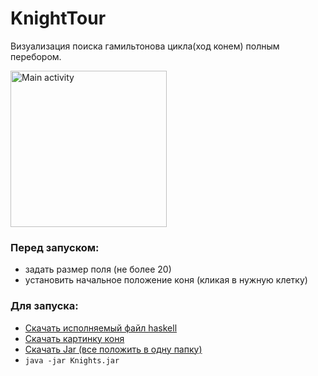 # KnightTour

Визуализация поиска гамильтонова цикла(ход конем) полным перебором.  

<img alt="Main activity" src="https://vk.com/doc18634212_446054893?hash=7eda4fa4dbcfc3b3a3&dl=742d02fa2b8b1187bf&wnd=1&module=im" height="250px">

### Перед запуском:
* задать размер поля (не более 20)
* установить начальное положение коня (кликая в нужную клетку)  


### Для запуска:
* [Скачать исполняемый файл haskell](Knights.exe)
* [Скачать картинку коня](knight_model.png)
* [Скачать Jar (все положить в одну папку)](Knights.jar)
* `java -jar Knights.jar`

